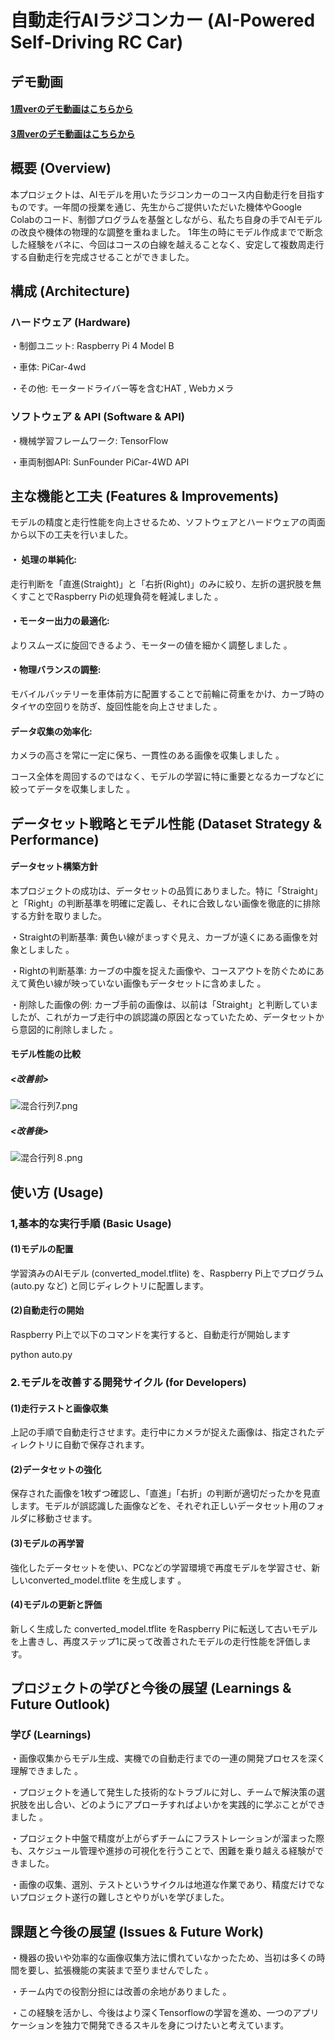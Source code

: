 # 自動走行AIラジコンカー (AI-Powered Self-Driving RC Car)

## デモ動画
#### [1周verのデモ動画はこちらから](https://youtube.com/shorts/16H95x0K_Tw?feature=share)

#### [3周verのデモ動画はこちらから](https://youtube.com/shorts/wJ3uO23QkwY)

## 概要 (Overview)
本プロジェクトは、AIモデルを用いたラジコンカーのコース内自動走行を目指すものです。一年間の授業を通じ、先生からご提供いただいた機体やGoogle Colabのコード、制御プログラムを基盤としながら、私たち自身の手でAIモデルの改良や機体の物理的な調整を重ねました。 1年生の時にモデル作成までで断念した経験をバネに、今回はコースの白線を越えることなく、安定して複数周走行する自動走行を完成させることができました。

## 構成 (Architecture)
### ハードウェア (Hardware)

・制御ユニット: Raspberry Pi 4 Model B 

・車体: PiCar-4wd 

・その他: モータードライバー等を含むHAT , Webカメラ 

### ソフトウェア & API (Software & API)

・機械学習フレームワーク: TensorFlow 

・車両制御API: SunFounder PiCar-4WD API

## 主な機能と工夫 (Features & Improvements)

モデルの精度と走行性能を向上させるため、ソフトウェアとハードウェアの両面から以下の工夫を行いました。

#### ・ 処理の単純化: 

走行判断を「直進(Straight)」と「右折(Right)」のみに絞り、左折の選択肢を無くすことでRaspberry Piの処理負荷を軽減しました 。


#### ・モーター出力の最適化:

よりスムーズに旋回できるよう、モーターの値を細かく調整しました 。


#### ・物理バランスの調整: 

モバイルバッテリーを車体前方に配置することで前輪に荷重をかけ、カーブ時のタイヤの空回りを防ぎ、旋回性能を向上させました 。

#### データ収集の効率化:

カメラの高さを常に一定に保ち、一貫性のある画像を収集しました 。

コース全体を周回するのではなく、モデルの学習に特に重要となるカーブなどに絞ってデータを収集しました 。

## データセット戦略とモデル性能 (Dataset Strategy & Performance)

#### データセット構築方針

本プロジェクトの成功は、データセットの品質にありました。特に「Straight」と「Right」の判断基準を明確に定義し、それに合致しない画像を徹底的に排除する方針を取りました。

・Straightの判断基準: 黄色い線がまっすぐ見え、カーブが遠くにある画像を対象としました 。

・Rightの判断基準: カーブの中腹を捉えた画像や、コースアウトを防ぐためにあえて黄色い線が映っていない画像もデータセットに含めました 。

・削除した画像の例: カーブ手前の画像は、以前は「Straight」と判断していましたが、これがカーブ走行中の誤認識の原因となっていたため、データセットから意図的に削除しました 。

#### モデル性能の比較
##### <改善前>
![混合行列7.png](混合行列/混合行列7.png)

##### <改善後>
![混合行列８.png](混合行列/混合行列８.png)

## 使い方 (Usage)
### 1,基本的な実行手順 (Basic Usage)
#### (1)モデルの配置

学習済みのAIモデル (converted_model.tflite) を、Raspberry Pi上でプログラム (auto.py など) と同じディレクトリに配置します。

#### (2)自動走行の開始

Raspberry Pi上で以下のコマンドを実行すると、自動走行が開始します

python auto.py

### 2.モデルを改善する開発サイクル (for Developers)
#### (1)走行テストと画像収集

上記の手順で自動走行させます。走行中にカメラが捉えた画像は、指定されたディレクトリに自動で保存されます。

#### (2)データセットの強化

保存された画像を1枚ずつ確認し、「直進」「右折」の判断が適切だったかを見直します。モデルが誤認識した画像などを、それぞれ正しいデータセット用のフォルダに移動させます。

#### (3)モデルの再学習

強化したデータセットを使い、PCなどの学習環境で再度モデルを学習させ、新しいconverted_model.tflite を生成します 。

#### (4)モデルの更新と評価

新しく生成した converted_model.tflite をRaspberry Piに転送して古いモデルを上書きし、再度ステップ1に戻って改善されたモデルの走行性能を評価します。

## プロジェクトの学びと今後の展望 (Learnings & Future Outlook)

### 学び (Learnings)

・画像収集からモデル生成、実機での自動走行までの一連の開発プロセスを深く理解できました 。

・プロジェクトを通して発生した技術的なトラブルに対し、チームで解決策の選択肢を出し合い、どのようにアプローチすればよいかを実践的に学ぶことができました 。

・プロジェクト中盤で精度が上がらずチームにフラストレーションが溜まった際も、スケジュール管理や進捗の可視化を行うことで、困難を乗り越える経験ができました。

・画像の収集、選別、テストというサイクルは地道な作業であり、精度だけでないプロジェクト遂行の難しさとやりがいを学びました。

## 課題と今後の展望 (Issues & Future Work)

・機器の扱いや効率的な画像収集方法に慣れていなかったため、当初は多くの時間を要し、拡張機能の実装まで至りませんでした 。

・チーム内での役割分担には改善の余地がありました 。

・この経験を活かし、今後はより深くTensorflowの学習を進め、一つのアプリケーションを独力で開発できるスキルを身につけたいと考えています。





